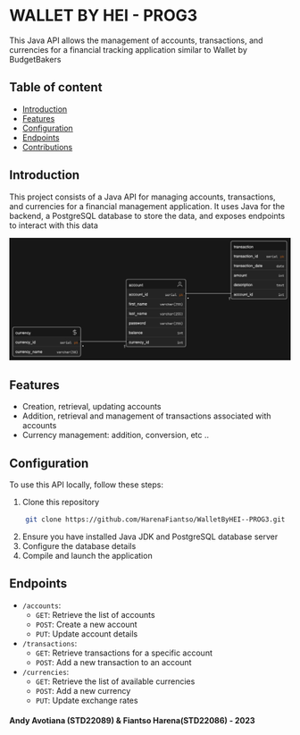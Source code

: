 # WALLET BY HEI - PROG3

This Java API allows the management of accounts, transactions, and currencies for a financial tracking application
similar to Wallet by BudgetBakers

## Table of content

- [Introduction](#introduction)
- [Features](#features)
- [Configuration](#configuration)
- [Endpoints](#endpoints)
- [Contributions](#contributions)

## Introduction

This project consists of a Java API for managing accounts, transactions, and currencies for a financial management
application. It uses Java for the backend, a PostgreSQL database to store the data, and exposes endpoints to interact
with this data

![Wallet By HEI MCD](WalletByHEI.png)

## Features
- Creation, retrieval, updating accounts
- Addition, retrieval and management of transactions associated with accounts
- Currency management: addition, conversion, etc ..

## Configuration
To use this API locally, follow these steps:

1. Clone this repository
```bash
    git clone https://github.com/HarenaFiantso/WalletByHEI--PROG3.git
```
2. Ensure you have installed Java JDK and PostgreSQL database server
3. Configure the database details
4. Compile and launch the application

## Endpoints

- `/accounts`:
    - `GET`: Retrieve the list of accounts
    - `POST`: Create a new account
    - `PUT`: Update account details
- `/transactions`:
    - `GET`: Retrieve transactions for a specific account
    - `POST`: Add a new transaction to an account
- `/currencies`:
    - `GET`: Retrieve the list of available currencies
    - `POST`: Add a new currency
    - `PUT`: Update exchange rates

#### Andy Avotiana (STD22089) & Fiantso Harena(STD22086) - 2023
